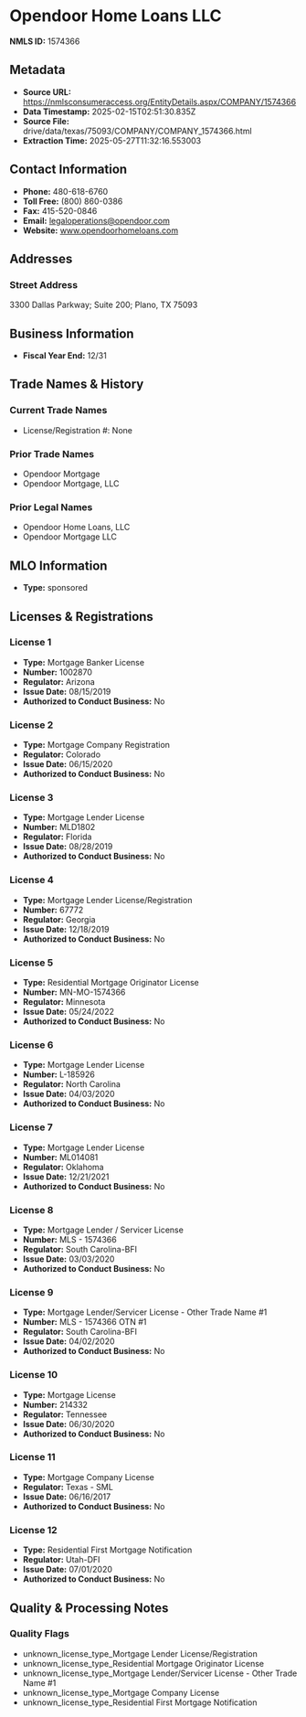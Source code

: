 # Opendoor Home Loans LLC

**NMLS ID:** 1574366

## Metadata
- **Source URL:** https://nmlsconsumeraccess.org/EntityDetails.aspx/COMPANY/1574366
- **Data Timestamp:** 2025-02-15T02:51:30.835Z
- **Source File:** drive/data/texas/75093/COMPANY/COMPANY_1574366.html
- **Extraction Time:** 2025-05-27T11:32:16.553003

## Contact Information
- **Phone:** 480-618-6760
- **Toll Free:** (800) 860-0386
- **Fax:** 415-520-0846
- **Email:** legaloperations@opendoor.com
- **Website:** www.opendoorhomeloans.com

## Addresses
### Street Address
3300 Dallas Parkway; Suite 200; Plano, TX 75093

## Business Information
- **Fiscal Year End:** 12/31

## Trade Names & History
### Current Trade Names
- License/Registration #: None

### Prior Trade Names
- Opendoor Mortgage
- Opendoor Mortgage, LLC

### Prior Legal Names
- Opendoor Home Loans, LLC
- Opendoor Mortgage LLC

## MLO Information
- **Type:** sponsored

## Licenses & Registrations

### License 1
- **Type:** Mortgage Banker License
- **Number:** 1002870
- **Regulator:** Arizona
- **Issue Date:** 08/15/2019
- **Authorized to Conduct Business:** No

### License 2
- **Type:** Mortgage Company Registration
- **Regulator:** Colorado
- **Issue Date:** 06/15/2020
- **Authorized to Conduct Business:** No

### License 3
- **Type:** Mortgage Lender License
- **Number:** MLD1802
- **Regulator:** Florida
- **Issue Date:** 08/28/2019
- **Authorized to Conduct Business:** No

### License 4
- **Type:** Mortgage Lender License/Registration
- **Number:** 67772
- **Regulator:** Georgia
- **Issue Date:** 12/18/2019
- **Authorized to Conduct Business:** No

### License 5
- **Type:** Residential Mortgage Originator License
- **Number:** MN-MO-1574366
- **Regulator:** Minnesota
- **Issue Date:** 05/24/2022
- **Authorized to Conduct Business:** No

### License 6
- **Type:** Mortgage Lender License
- **Number:** L-185926
- **Regulator:** North Carolina
- **Issue Date:** 04/03/2020
- **Authorized to Conduct Business:** No

### License 7
- **Type:** Mortgage Lender License
- **Number:** ML014081
- **Regulator:** Oklahoma
- **Issue Date:** 12/21/2021
- **Authorized to Conduct Business:** No

### License 8
- **Type:** Mortgage Lender / Servicer License
- **Number:** MLS - 1574366
- **Regulator:** South Carolina-BFI
- **Issue Date:** 03/03/2020
- **Authorized to Conduct Business:** No

### License 9
- **Type:** Mortgage Lender/Servicer License - Other Trade Name #1
- **Number:** MLS - 1574366 OTN #1
- **Regulator:** South Carolina-BFI
- **Issue Date:** 04/02/2020
- **Authorized to Conduct Business:** No

### License 10
- **Type:** Mortgage License
- **Number:** 214332
- **Regulator:** Tennessee
- **Issue Date:** 06/30/2020
- **Authorized to Conduct Business:** No

### License 11
- **Type:** Mortgage Company License
- **Regulator:** Texas - SML
- **Issue Date:** 06/16/2017
- **Authorized to Conduct Business:** No

### License 12
- **Type:** Residential First Mortgage Notification
- **Regulator:** Utah-DFI
- **Issue Date:** 07/01/2020
- **Authorized to Conduct Business:** No

## Quality & Processing Notes
### Quality Flags
- unknown_license_type_Mortgage Lender License/Registration
- unknown_license_type_Residential Mortgage Originator License
- unknown_license_type_Mortgage Lender/Servicer License - Other Trade Name #1
- unknown_license_type_Mortgage Company License
- unknown_license_type_Residential First Mortgage Notification
